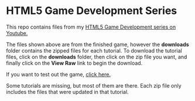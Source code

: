 HTML5 Game Development Series
=============================

This repo contains files from my [HTML5 Game Development series on Youtube.](http://www.youtube.com/playlist?list=PL290A4D2398C97186&feature=plcp)

The files shown above are from the finished game, however the **downloads** folder contains the zipped files for each tutorial. To download the tutorial files, click on the **downloads** folder, then click on the zip file you want, and finally click on the **View Raw** link to begin the download.

If you want to test out the game, [click here.](http://gyrostorm.github.com/html5-game-dev-series/)

Some tutorials are missing, but most of them are there. Each zip file only includes the files that were updated in that tutorial.
